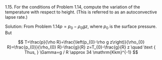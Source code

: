 1.15. For the conditions of Problem 1.14, compute the variation of the temperature with respect to height. (This is referred to as an autoconvective lapse rate.)

Solution: From Problem $1.14 p=p_{0}-\rho_{0} g z$, where $p_{0}$ is the surface pressure. But

$$
T=\frac{p}{\rho R}=\frac{\left(p_{0}-\rho g z\right)}{\rho_{0} R}=\frac{p_{0}}{\rho_{0} R}-\frac{g}{R} z=T_{0}-\frac{g}{R} z \quad \text { Thus, } \Gamma=g / R \approx 34 \mathrm{Kkm}^{-1}
$$